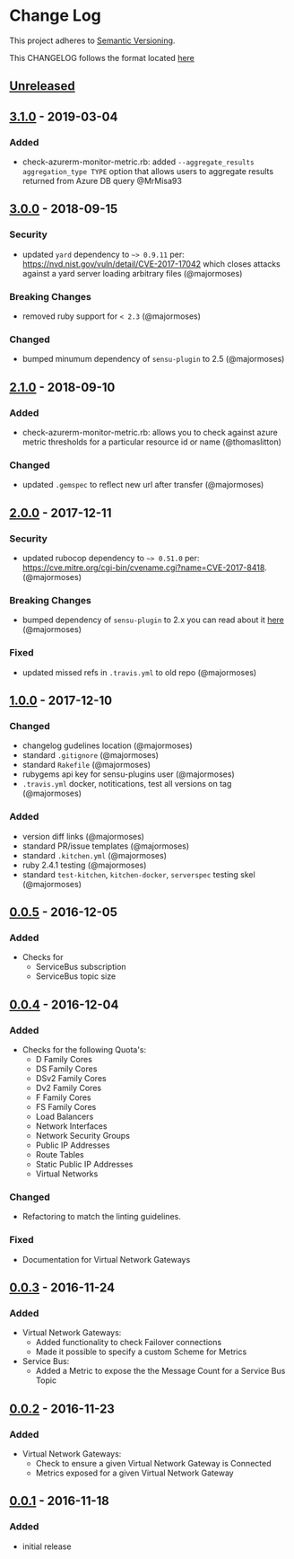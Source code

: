 # Change Log
This project adheres to [Semantic Versioning](http://semver.org/).

This CHANGELOG follows the format located [here](https://github.com/sensu-plugins/community/blob/master/HOW_WE_CHANGELOG.md)

## [Unreleased]

## [3.1.0] - 2019-03-04
### Added
- check-azurerm-monitor-metric.rb: added `--aggregate_results aggregation_type TYPE` option that allows users to aggregate results returned from Azure DB query @MrMisa93

## [3.0.0] - 2018-09-15
### Security
- updated `yard` dependency to `~> 0.9.11` per: https://nvd.nist.gov/vuln/detail/CVE-2017-17042 which closes attacks against a yard server loading arbitrary files (@majormoses)

### Breaking Changes
- removed ruby support for `< 2.3` (@majormoses)

### Changed
- bumped minumum dependency of `sensu-plugin` to 2.5 (@majormoses)

## [2.1.0] - 2018-09-10
### Added
- check-azurerm-monitor-metric.rb: allows you to check against azure metric thresholds for a particular resource id or name (@thomaslitton)

### Changed
- updated `.gemspec` to reflect new url after transfer (@majormoses)

## [2.0.0] - 2017-12-11
### Security
- updated rubocop dependency to `~> 0.51.0` per: https://cve.mitre.org/cgi-bin/cvename.cgi?name=CVE-2017-8418. (@majormoses)

### Breaking Changes
- bumped dependency of `sensu-plugin` to 2.x you can read about it [here](https://github.com/sensu-plugins/sensu-plugin/blob/master/CHANGELOG.md#v200---2017-03-29) (@majormoses)

### Fixed
- updated missed refs in `.travis.yml` to old repo (@majormoses)


## [1.0.0] - 2017-12-10
### Changed
- changelog gudelines location (@majormoses)
- standard `.gitignore` (@majormoses)
- standard `Rakefile` (@majormoses)
- rubygems api key for sensu-plugins user (@majormoses)
- `.travis.yml` docker, notitications, test all versions on tag (@majormoses)


### Added
- version diff links (@majormoses)
- standard PR/issue templates (@majormoses)
- standard `.kitchen.yml` (@majormoses)
- ruby 2.4.1 testing (@majormoses)
- standard `test-kitchen`, `kitchen-docker`, `serverspec` testing skel (@majormoses)

## [0.0.5] - 2016-12-05
### Added
- Checks for
  - ServiceBus subscription
  - ServiceBus topic size

## [0.0.4] - 2016-12-04
### Added
- Checks for the following Quota's:
  - D Family Cores
  - DS Family Cores
  - DSv2 Family Cores
  - Dv2 Family Cores
  - F Family Cores
  - FS Family Cores
  - Load Balancers
  - Network Interfaces
  - Network Security Groups
  - Public IP Addresses
  - Route Tables
  - Static Public IP Addresses
  - Virtual Networks
### Changed
- Refactoring to match the linting guidelines.
### Fixed
- Documentation for Virtual Network Gateways

## [0.0.3] - 2016-11-24
### Added
- Virtual Network Gateways:
  - Added functionality to check Failover connections
  - Made it possible to specify a custom Scheme for Metrics
- Service Bus:
  - Added a Metric to expose the the Message Count for a Service Bus Topic

## [0.0.2] - 2016-11-23
### Added
- Virtual Network Gateways:
  - Check to ensure a given Virtual Network Gateway is Connected
  - Metrics exposed for a given Virtual Network Gateway

## [0.0.1] - 2016-11-18
### Added
- initial release

[Unreleased]: https://github.com/sensu-plugins/sensu-plugins-azurerm/compare/3.1.0..HEAD
[3.1.0]: https://github.com/sensu-plugins/sensu-plugins-azurerm/compare/3.0.0..3.1.0
[3.0.0]: https://github.com/sensu-plugins/sensu-plugins-azurerm/compare/2.1.0..3.0.0
[2.1.0]: https://github.com/sensu-plugins/sensu-plugins-azurerm/compare/2.0.0...2.1.0
[2.0.0]: https://github.com/sensu-plugins/sensu-plugins-azurerm/compare/1.0.0..2.0.0
[1.0.0]: https://github.com/sensu-plugins/sensu-plugins-azurerm/compare/0.0.5...1.0.0
[0.0.5]: https://github.com/sensu-plugins/sensu-plugins-azurerm/compare/0.0.4...0.0.5
[0.0.4]: https://github.com/sensu-plugins/sensu-plugins-azurerm/compare/0.0.3...0.0.4
[0.0.3]: https://github.com/sensu-plugins/sensu-plugins-azurerm/compare/0.0.2...0.0.3
[0.0.2]: https://github.com/sensu-plugins/sensu-plugins-azurerm/compare/0.0.1...0.0.2
[0.0.1]: https://github.com/sensu-plugins/sensu-plugins-azurerm/compare/f70cfb714fc13046362173033b063f0ccb11563a...0.0.1
